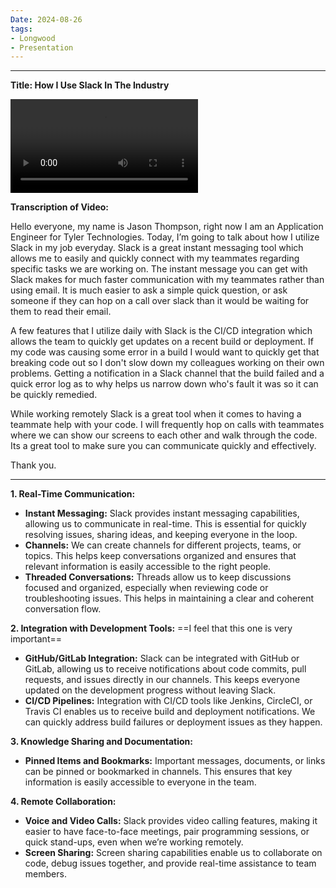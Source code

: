 ```yaml
---
Date: 2024-08-26
tags:
- Longwood
- Presentation
---
```






---

**Title: How I Use Slack In The Industry**

![](https://jasonthompson.org/CMSC_161_Slack.webm)

**Transcription of Video:**

Hello everyone, my name is Jason Thompson, right now I am an Application Engineer for Tyler Technologies. Today, I’m going to talk about how I utilize Slack in my job everyday. Slack is a great instant messaging tool which allows me to easily and quickly connect with my teammates regarding specific tasks we are working on. The instant message you can get with Slack makes for much faster communication with my teammates rather than using email. It is much easier to ask a simple quick question, or ask someone if they can hop on a call over slack than it would be waiting for them to read their email.

A few features that I utilize daily with Slack is the CI/CD integration which allows the team to quickly get updates on a recent build or deployment. If my code was causing some error in a build I would want to quickly get that breaking code out so I don't slow down my colleagues working on their own problems. Getting a notification in a Slack channel that the build failed and a quick error log as to why helps us narrow down who's fault it was so it can be quickly remedied. 

While working remotely Slack is a great tool when it comes to having a teammate help with your code. I will frequently hop on calls with teammates where we can show our screens to each other and walk through the code. Its a great tool to make sure you can communicate quickly and effectively. 

Thank you.

---

**1. Real-Time Communication:**

* **Instant Messaging:** Slack provides instant messaging capabilities, allowing us to communicate in real-time. This is essential for quickly resolving issues, sharing ideas, and keeping everyone in the loop.
* **Channels:** We can create channels for different projects, teams, or topics. This helps keep conversations organized and ensures that relevant information is easily accessible to the right people.
* **Threaded Conversations:** Threads allow us to keep discussions focused and organized, especially when reviewing code or troubleshooting issues. This helps in maintaining a clear and coherent conversation flow.

**2. Integration with Development Tools:** ==I feel that this one is very important==

* **GitHub/GitLab Integration:** Slack can be integrated with GitHub or GitLab, allowing us to receive notifications about code commits, pull requests, and issues directly in our channels. This keeps everyone updated on the development progress without leaving Slack.
* **CI/CD Pipelines:** Integration with CI/CD tools like Jenkins, CircleCI, or Travis CI enables us to receive build and deployment notifications. We can quickly address build failures or deployment issues as they happen.

**3. Knowledge Sharing and Documentation:**

* **Pinned Items and Bookmarks:** Important messages, documents, or links can be pinned or bookmarked in channels. This ensures that key information is easily accessible to everyone in the team.

**4. Remote Collaboration:**

* **Voice and Video Calls:** Slack provides video calling features, making it easier to have face-to-face meetings, pair programming sessions, or quick stand-ups, even when we’re working remotely.
* **Screen Sharing:** Screen sharing capabilities enable us to collaborate on code, debug issues together, and provide real-time assistance to team members.
